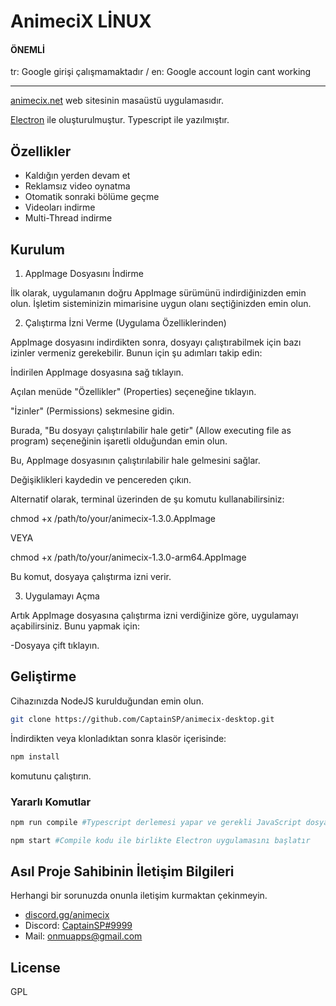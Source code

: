 # AnimeciX LİNUX

#### ÖNEMLİ

tr: Google girişi çalışmamaktadır 
/ en: Google account login cant working

-------

[animecix.net](https://animecix.net) web sitesinin masaüstü uygulamasıdır.

[Electron](https://www.electronjs.org/)  ile oluşturulmuştur. Typescript ile yazılmıştır.

## Özellikler
- Kaldığın yerden devam et
- Reklamsız video oynatma
- Otomatik sonraki bölüme geçme
- Videoları indirme
- Multi-Thread indirme

## Kurulum

1. AppImage Dosyasını İndirme

İlk olarak, uygulamanın doğru AppImage sürümünü indirdiğinizden emin olun. İşletim sisteminizin mimarisine uygun olanı seçtiğinizden emin olun.

2. Çalıştırma İzni Verme (Uygulama Özelliklerinden)

AppImage dosyasını indirdikten sonra, dosyayı çalıştırabilmek için bazı izinler vermeniz gerekebilir. Bunun için şu adımları takip edin:

 İndirilen AppImage dosyasına sağ tıklayın.
 
 Açılan menüde "Özellikler" (Properties) seçeneğine tıklayın.
 
 "İzinler" (Permissions) sekmesine gidin.
 
 Burada, "Bu dosyayı çalıştırılabilir hale getir" (Allow executing file as program) seçeneğinin işaretli olduğundan emin olun.
 
 Bu, AppImage dosyasının çalıştırılabilir hale gelmesini sağlar.
 
 Değişiklikleri kaydedin ve pencereden çıkın.

Alternatif olarak, terminal üzerinden de şu komutu kullanabilirsiniz:

chmod +x /path/to/your/animecix-1.3.0.AppImage  

VEYA

chmod +x /path/to/your/animecix-1.3.0-arm64.AppImage 

Bu komut, dosyaya çalıştırma izni verir.

3. Uygulamayı Açma

Artık AppImage dosyasına çalıştırma izni verdiğinize göre, uygulamayı açabilirsiniz. Bunu yapmak için:

 -Dosyaya çift tıklayın.

## Geliştirme

Cihazınızda NodeJS kurulduğundan emin olun.

```sh
git clone https://github.com/CaptainSP/animecix-desktop.git
```
İndirdikten veya klonladıktan sonra klasör içerisinde:

```sh
npm install
```
komutunu çalıştırın.

### Yararlı Komutlar

```sh
npm run compile #Typescript derlemesi yapar ve gerekli JavaScript dosyalarını oluşturur.
```

```sh
npm start #Compile kodu ile birlikte Electron uygulamasını başlatır
```

## Asıl Proje Sahibinin İletişim Bilgileri

Herhangi bir sorunuzda onunla iletişim kurmaktan çekinmeyin.

- [discord.gg/animecix](https://discord.com/invite/animecix) 
- Discord: [CaptainSP#9999](https://discord.com/users/344220078465744896)
- Mail: [onmuapps@gmail.com](mailto://onmuapps@gmail.com) 

## License

GPL
